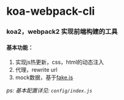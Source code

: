 # koa-webpack-cli

### koa2，webpack2 实现前端构建的工具

#### 基本功能：
1. 实现js热更新，css，html的动态注入
2. 代理，rewrite url
3. mock数据，基于[fake.js](https://cdn.rawgit.com/Marak/faker.js/master/examples/browser/index.html)

_ps: 基本配置详见: `config/index.js`_